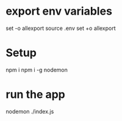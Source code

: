 # export env variables
set -o allexport
source .env
set +o allexport
# Setup
npm i
npm i -g nodemon
# run the app
nodemon ./index.js